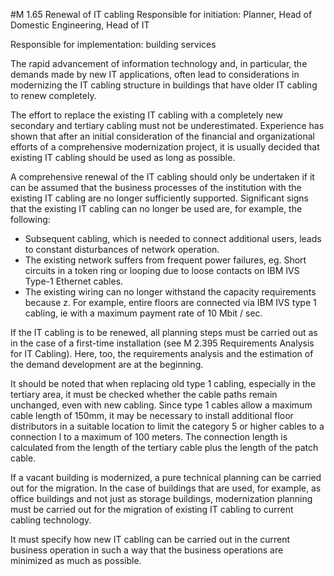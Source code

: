 #M 1.65 Renewal of IT cabling
Responsible for initiation: Planner, Head of Domestic Engineering, Head of IT

Responsible for implementation: building services

The rapid advancement of information technology and, in particular, the demands made by new IT applications, often lead to considerations in modernizing the IT cabling structure in buildings that have older IT cabling to renew completely.

The effort to replace the existing IT cabling with a completely new secondary and tertiary cabling must not be underestimated. Experience has shown that after an initial consideration of the financial and organizational efforts of a comprehensive modernization project, it is usually decided that existing IT cabling should be used as long as possible.

A comprehensive renewal of the IT cabling should only be undertaken if it can be assumed that the business processes of the institution with the existing IT cabling are no longer sufficiently supported. Significant signs that the existing IT cabling can no longer be used are, for example, the following:

* Subsequent cabling, which is needed to connect additional users, leads to constant disturbances of network operation.
* The existing network suffers from frequent power failures, eg. Short circuits in a token ring or looping due to loose contacts on IBM IVS Type-1 Ethernet cables.
* The existing wiring can no longer withstand the capacity requirements because z. For example, entire floors are connected via IBM IVS type 1 cabling, ie with a maximum payment rate of 10 Mbit / sec.


If the IT cabling is to be renewed, all planning steps must be carried out as in the case of a first-time installation (see M 2.395 Requirements Analysis for IT Cabling). Here, too, the requirements analysis and the estimation of the demand development are at the beginning.

It should be noted that when replacing old type 1 cabling, especially in the tertiary area, it must be checked whether the cable paths remain unchanged, even with new cabling. Since type 1 cables allow a maximum cable length of 150mm, it may be necessary to install additional floor distributors in a suitable location to limit the category  5 or higher cables to a connection l  to a maximum of 100 meters. The connection length is calculated from the length of the tertiary cable plus the length of the patch cable.

If a vacant building is modernized, a pure technical planning can be carried out for the migration. In the case of buildings that are used, for example, as office buildings and not just as storage buildings, modernization planning must be carried out for the migration of existing IT cabling to current cabling technology.

It must specify how new IT cabling can be carried out in the current business operation in such a way that the business operations are minimized as much as possible.



